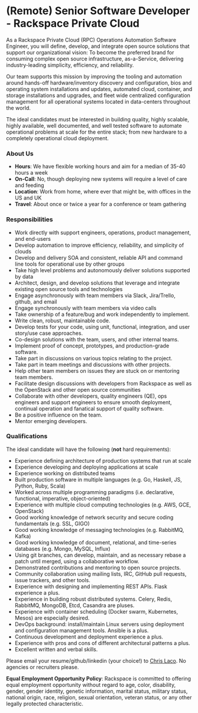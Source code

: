 # (Remote) Senior Software Developer - Rackspace Private Cloud

As a Rackspace Private Cloud (RPC) Operations Automation Software Engineer, you will
define, develop, and integrate open source solutions that support our
organizational vision: To become the preferred brand for consuming complex open
source infrastructure, as-a-Service, delivering industry-leading simplicity,
efficiency, and reliability.

Our team supports this mission by improving the tooling and automation around hands-off hardware/inventory discovery and configuration, bios and operating system installations and updates, automated cloud, container, and storage installations and upgrades, and fleet wide centralized configuration management for all operational systems located in data-centers throughout the world.

The ideal candidates must be interested in building quality, highly scalable, highly available, well documented, and well tested software to automate operational problems at scale for the entire stack; from new hardware to a completely operational cloud deployment.

### About Us

- **Hours**: We have flexible working hours and aim for a median of 35-40 hours a week
- **On-Call**: No, though deploying new systems will require a level of care and feeding
- **Location**: Work from home, where ever that might be, with offices in the US and UK
- **Travel**: About once or twice a year for a conference or team gathering

### Responsibilities

- Work directly with support engineers, operations, product management, and end-users
- Develop automation to improve efficiency, reliability, and simplicity of clouds
- Develop and delivery SOA and consistent, reliable API and command line tools for operational use by other groups
- Take high level problems and autonomously deliver solutions supported by data
- Architect, design, and develop solutions that leverage and integrate existing open source tools and technologies
- Engage asynchronously with team members via Slack, Jira/Trello, github, and email
- Engage synchronously with team members via video calls
- Take ownership of a feature/bug and work independently to implement.
- Write clean, robust, maintainable code.
- Develop tests for your code, using unit, functional, integration, and user story/use case approaches.​
- Co-design solutions with the team, users, and other internal teams.
- Implement proof of concept, prototypes, and production-grade software.
- Take part in discussions on various topics relating to the project.
- Take part in team meetings and discussions with other projects.
- Help other team members on issues they are stuck on or mentoring team members.
- Facilitate design discussions with developers from Rackspace as well as the OpenStack and other open source communities
- Collaborate with other developers, quality engineers (QE), ops engineers and support engineers to ensure smooth deployment, continual operation and fanatical support of quality software.
- Be a positive influence on the team.
- Mentor emerging developers.

### Qualifications

The ideal candidate will have the following (**not** hard requirements):

- Experience defining architecture of production systems that run at scale
- Experience developing and deploying applications at scale
- Experience working on distributed teams
- Built production software in multiple languages (e.g. Go, Haskell, JS, Python, Ruby, Scala)
- Worked across multiple programming paradigms (i.e. declarative, functional, imperative, object-oriented)
- Experience with multiple cloud computing technologies (e.g. AWS, GCE, OpenStack)
- Good working knowledge of network security and secure coding fundamentals (e.g. SSL, GIGO)
- Good working knowledge of messaging technologies (e.g. RabbitMQ, Kafka)
- Good working knowledge of document, relational, and time-series databases (e.g. Mongo, MySQL, Influx)
- Using git branches, can develop, maintain, and as necessary rebase a patch until merged, using a collaborative workflow.
- Demonstrated contributions and mentoring to open source projects.
- Community collaboration using mailing lists, IRC, GitHub pull requests, issue trackers, and other tools.
- Experience with designing and implementing REST APIs. Flask experience a plus.
- Experience in building robust distributed systems. Celery, Redis, RabbitMQ, MongoDB, Etcd, Casandra are pluses.
- Experience with container scheduling (Docker swarm, Kubernetes, Mesos) are especially desired.
- DevOps background: install/maintain Linux servers using deployment and configuration management tools. Ansible is a plus.
- Continuous development and deployment experience a plus.
- Experience with pros and cons of different architectural patterns a plus.
- Excellent written and verbal skills.

Please email your resume/github/linkedin (your choice!) to [Chris Laco](mailto:chris.laco@rackspace.com). No agencies or recruiters please.

**Equal Employment Opportunity Policy**: Rackspace is committed to offering equal employment opportunity without regard to age, color, disability, gender, gender identity, genetic information, marital status, military status, national origin, race, religion, sexual orientation, veteran status, or any other legally protected characteristic.
